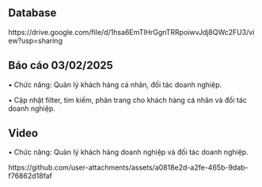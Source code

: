 <h2 align="left">Database</h2>
<p align="left"> https://drive.google.com/file/d/1hsa6EmTlHrGgnTRRpoiwvJdj8QWc2FU3/view?usp=sharing</p>

<h2 align="left">Báo cáo 03/02/2025</h2>
<p align="left">• Chức năng: Quản lý khách hàng cá nhân, đối tác doanh nghiệp.</p>
<p align="left">• Cập nhật filter, tìm kiếm, phân trang cho khách hàng cá nhân và đối tác doanh nghiệp.</p>

<h2 align="left">Video</h2>
<p align="left">• Chức năng: Quản lý khách hàng doanh nghiệp và đối tác doanh nghiệp. </p>
<p align="left">https://github.com/user-attachments/assets/a0818e2d-a2fe-465b-9dab-f76862d18faf</p>


